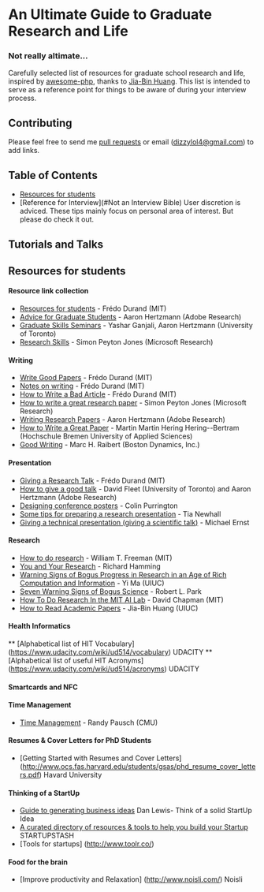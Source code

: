 # An Ultimate Guide to Graduate Research and Life 
### Not really altimate... 
Carefully selected list of resources for graduate school research and life, inspired by [awesome-php](https://github.com/ziadoz/awesome-php), thanks to [Jia-Bin Huang](https://github.com/jbhuang0604).
This list is intended to serve as a reference point for things to be aware of during your interview process.

## Contributing
Please feel free to send me [pull requests](https://github.com/danieldizzy/the-ultimate-research-guide-) or email (dizzylol4@gmail.com) to add links.

## Table of Contents
 - [Resources for students](#resources-for-students)
 - [Reference for Interview](#Not an Interview Bible) User discretion is adviced. These tips mainly focus on personal area of interest. But please do check it out. 


 

## Tutorials and Talks 

 


## Resources for students

#### Resource link collection
 * [Resources for students](http://people.csail.mit.edu/fredo/student.html) - Frédo Durand (MIT)
 * [Advice for Graduate Students](http://www.dgp.toronto.edu/~hertzman/advice/) - Aaron Hertzmann (Adobe Research)
 * [Graduate Skills Seminars](http://www.dgp.toronto.edu/~hertzman/courses/gradSkills/2010/) - Yashar Ganjali, Aaron Hertzmann (University of Toronto)
 * [Research Skills](http://research.microsoft.com/en-us/um/people/simonpj/papers/giving-a-talk/giving-a-talk.htm) - Simon Peyton Jones (Microsoft Research)
 

#### Writing
 * [Write Good Papers](http://people.csail.mit.edu/fredo/FredoGoodWriting.pdf) - Frédo Durand (MIT)
 * [Notes on writing](http://people.csail.mit.edu/fredo/PUBLI/writing.pdf) - Frédo Durand (MIT)
 * [How to Write a Bad Article](http://people.csail.mit.edu/fredo/FredoBadWriting.pdf) - Frédo Durand (MIT)
 * [How to write a great research paper](https://www.youtube.com/watch?v=g3dkRsTqdDA) - Simon Peyton Jones (Microsoft Research)
 * [Writing Research Papers](http://www.dgp.toronto.edu/~hertzman/advice/writing-technical-papers.pdf) - Aaron Hertzmann (Adobe Research)
 * [How to Write a Great Paper](http://www-hagen.informatik.uni-kl.de/~bertram/talks/getpublished.pdf) - Martin Martin Hering Hering--Bertram (Hochschule Bremen University of Applied Sciences)
 * [Good Writing](http://www.cs.cmu.edu/~pausch/Randy/Randy/raibert.htm) - Marc H. Raibert (Boston Dynamics, Inc.)


#### Presentation
 * [Giving a Research Talk](http://people.csail.mit.edu/fredo/TalkAdvice.pdf) - Frédo Durand (MIT)
 * [How to give a good talk](http://www.dgp.toronto.edu/~hertzman/courses/gradSkills/2010/GivingGoodTalks.pdf) - David Fleet (University of Toronto) and Aaron Hertzmann (Adobe Research)
 * [Designing conference posters](http://colinpurrington.com/tips/poster-design) - Colin Purrington
 * [Some tips for preparing a research presentation](http://www.cs.swarthmore.edu/~newhall/presentation.html) - Tia Newhall
 * [Giving a technical presentation (giving a scientific talk)](https://homes.cs.washington.edu/~mernst/advice/giving-talk.html) - Michael Ernst

#### Research
 * [How to do research](http://people.csail.mit.edu/billf/www/papers/doresearch.pdf) - William T. Freeman (MIT)
 * [You and Your Research](http://www.cs.virginia.edu/~robins/YouAndYourResearch.html) - Richard Hamming
 * [Warning Signs of Bogus Progress in Research in an Age of Rich Computation and Information](http://yima.csl.illinois.edu/psfile/bogus.pdf) - Yi Ma (UIUC)
 * [Seven Warning Signs of Bogus Science](http://www.quackwatch.com/01QuackeryRelatedTopics/signs.html) - Robert L. Park
 * [How To Do Research In the MIT AI Lab](http://www.cs.indiana.edu/mit.research.how.to.html) - David Chapman (MIT)
 * [How to Read Academic Papers](http://www.slideshare.net/jbhuang/how-to-read-academic-papers) - Jia-Bin Huang (UIUC)

#### Health Informatics 
** [Alphabetical list of HIT Vocabulary] (https://www.udacity.com/wiki/ud514/vocabulary) UDACITY
**[Alphabetical list of useful HIT Acronyms] (https://www.udacity.com/wiki/ud514/acronyms) UDACITY

#### Smartcards and NFC




#### Time Management
 * [Time Management](https://www.youtube.com/watch?v=oTugjssqOT0) - Randy Pausch (CMU)
 
 
#### Resumes & Cover Letters for PhD Students
* [Getting Started with Resumes and Cover Letters] (http://www.ocs.fas.harvard.edu/students/gsas/phd_resume_cover_letters.pdf) Havard University
 

#### Thinking of a StartUp 
* [Guide to generating business ideas](http://www.quora.com/Business-Ideas/What-are-the-best-ways-to-think-of-ideas-for-a-startup) Dan Lewis- Think of a solid StartUp Idea
* [A curated directory of resources & tools to help you build your Startup](http://startupstash.com/) STARTUPSTASH
* [Tools for startups] (http://www.toolr.co/) 



#### Food for the brain 
* [Improve productivity and Relaxation] (http://www.noisli.com/) Noisli
